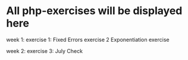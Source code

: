 # All php-exercises will be displayed here
week 1:
 exercise 1: Fixed Errors
 exercise 2 Exponentiation exercise


week 2:
 exercise 3: July Check